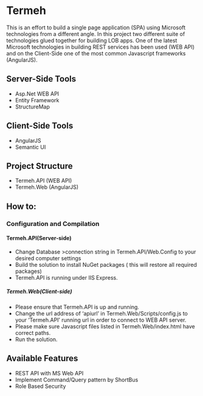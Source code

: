 Termeh
======
   This is an effort to build a single page application (SPA) using Microsoft technologies from a different angle. In this project two different suite of technologies glued together for building LOB apps. One of the latest Microsoft technologies in building REST services has been used (WEB API) and on the Client-Side one of the most common Javascript frameworks (AngularJS). 

## Server-Side Tools
  *	Asp.Net WEB API
  *	Entity Framework 
  *	StructureMap

## Client-Side Tools
  *	AngularJS
  *	Semantic UI

## Project Structure
  *	Termeh.API (WEB API)
  *	Termeh.Web (AngularJS)

## How to:
### Configuration and Compilation
#### Termeh.API(Server-side)
  - Change Database >connection string in Termeh.API/Web.Config to your desired computer settings
  - Build the solution to install NuGet packages ( this will restore all required packages)
  - Termeh.API is running under IIS Express.

##### Termeh.Web(Client-side)
  - Please ensure that Termeh.API is up and running.
  - Change the url address of ‘apiurl’ in Termeh.Web/Scripts/config.js to your ‘Termeh.API’ running url in order to connect to WEB API server.
  - Please make sure Javascript files listed in Termeh.Web/index.html have correct paths.
  - Run the solution.

## Available Features
  - REST API with MS Web API 
  - Implement Command/Query pattern by ShortBus
  - Role Based Security
